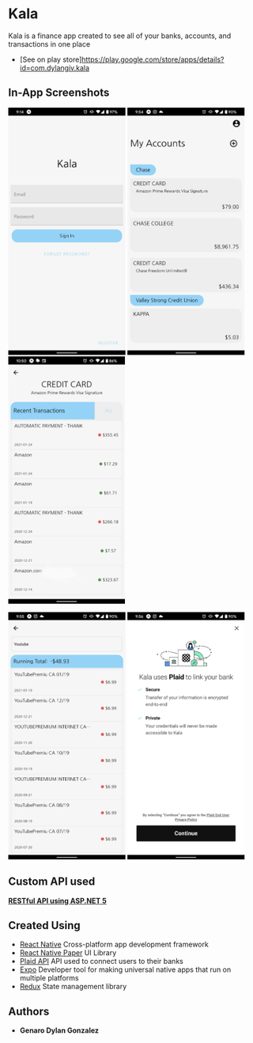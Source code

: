# Kala

Kala is a finance app created to see all of your banks, accounts, and transactions in one place
* [See on play store]https://play.google.com/store/apps/details?id=com.dylangiv.kala

## In-App Screenshots
<p float="left">
   <img 
      alt="Sign In Screen" 
      src="docs/sign-in.jpg" 
      height=500px 
   />
   <img 
      alt="Accounts Screen" 
      src="docs/accounts.jpg" 
      height=500px 
   />
   <img 
      alt="Transactions Screen" 
      src="docs/transactions.jpg" 
      height=500px
   />
</p>
<p float="left">
   <img 
      alt="Search Screen" 
      src="docs/search.jpg" 
      height=500px 
   />
   <img 
      alt="Plaid Screen" 
      src="docs/plaid.jpg" 
      height=500px 
   />
</p>

## Custom API used
**[RESTful API using ASP.NET 5](https://github.com/DylanGIV/kala-api)**

## Created Using

* [React Native](https://facebook.github.io/react-native/)
    Cross-platform app development framework
* [React Native Paper](https://reactnativepaper.com)
    UI Library
* [Plaid API](https://plaid.com)
    API used to connect users to their banks
* [Expo](https://expo.io)
    Developer tool for making universal native apps that run on multiple platforms
* [Redux](https://redux.js.org)
    State management library

## Authors

* **Genaro Dylan Gonzalez**
